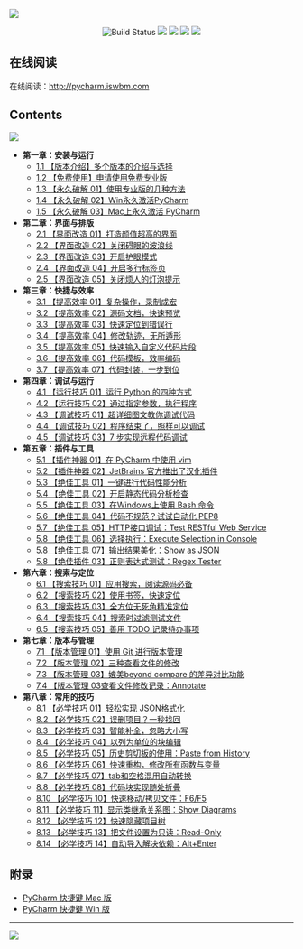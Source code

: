 ![](http://image.iswbm.com/20200814203238.png)

<p align="center">
    <img src='https://img.shields.io/badge/language-Python-blue.svg' alt="Build Status">
    <img src='https://img.shields.io/badge/framwork-Sphinx-green.svg'>
  	<a href='https://www.zhihu.com/people/wongbingming'><img src='https://img.shields.io/badge/dynamic/json?color=0084ff&logo=zhihu&label=%E7%8E%8B%E7%82%B3%E6%98%8E&query=%24.data.totalSubs&url=https%3A%2F%2Fapi.spencerwoo.com%2Fsubstats%2F%3Fsource%3Dzhihu%26queryKey%3Dwongbingming'></a>
    <a href='https://juejin.im/user/5b08d982f265da0db3502c55'><img src='https://img.shields.io/badge/掘金-2481-blue'></a>
    <a href='http://image.iswbm.com/20200607114246.png'><img src='http://img.shields.io/badge/%E5%85%AC%E4%BC%97%E5%8F%B7-30k+-brightgreen'></a>
</p>



## 在线阅读

在线阅读：http://pycharm.iswbm.com

## Contents

![](http://image.iswbm.com/20200823171824.png)

- **第一章：安装与运行**
   * [1.1 【版本介绍】多个版本的介绍与选择](http://pycharm.iswbm.com/en/latest/c01/c01_01.html)
   * [1.2 【免费使用】申请使用免费专业版](http://pycharm.iswbm.com/en/latest/c01/c01_02.html)
   * [1.3 【永久破解 01】使用专业版的几种方法](http://pycharm.iswbm.com/en/latest/c01/c01_03.html)
   * [1.4 【永久破解 02】Win永久激活PyCharm](http://pycharm.iswbm.com/en/latest/c01/c01_04.html)
   * [1.5 【永久破解 03】Mac上永久激活 PyCharm](http://pycharm.iswbm.com/en/latest/c01/c01_05.html)
- **第二章：界面与排版**
   * [2.1 【界面改造 01】打造颜值超高的界面](http://pycharm.iswbm.com/en/latest/c02/c02_01.html)
   * [2.2 【界面改造 02】关闭碍眼的波浪线](http://pycharm.iswbm.com/en/latest/c02/c02_02.html)
   * [2.3 【界面改造 03】开启护眼模式](http://pycharm.iswbm.com/en/latest/c02/c02_03.html)
   * [2.4 【界面改造 04】开启多行标签页](http://pycharm.iswbm.com/en/latest/c02/c02_04.html)
   * [2.5 【界面改造 05】关闭烦人的灯泡提示](http://pycharm.iswbm.com/en/latest/c02/c02_05.html)
- **第三章：快捷与效率**
   * [3.1 【提高效率 01】复杂操作，录制成宏](http://pycharm.iswbm.com/en/latest/c03/c03_01.html)
   * [3.2 【提高效率 02】源码文档，快速预览](http://pycharm.iswbm.com/en/latest/c03/c03_02.html)
   * [3.3 【提高效率 03】快速定位到错误行](http://pycharm.iswbm.com/en/latest/c03/c03_03.html)
   * [3.4 【提高效率 04】修改轨迹，无所遁形](http://pycharm.iswbm.com/en/latest/c03/c03_04.html)
   * [3.5 【提高效率 05】快速输入自定义代码片段](http://pycharm.iswbm.com/en/latest/c03/c03_05.html)
   * [3.6 【提高效率 06】代码模板，效率编码](http://pycharm.iswbm.com/en/latest/c03/c03_06.html)
   * [3.7 【提高效率 07】代码封装，一步到位](http://pycharm.iswbm.com/en/latest/c03/c03_07.html)
- **第四章：调试与运行**
   * [4.1 【运行技巧 01】运行 Python 的四种方式](http://pycharm.iswbm.com/en/latest/c04/c04_01.html)
   * [4.2 【运行技巧 02】通过指定参数，执行程序](http://pycharm.iswbm.com/en/latest/c04/c04_02.html)
   * [4.3 【调试技巧 01】超详细图文教你调试代码](http://pycharm.iswbm.com/en/latest/c04/c04_03.html)
   * [4.4 【调试技巧 02】程序结束了，照样可以调试](http://pycharm.iswbm.com/en/latest/c04/c04_04.html)
   * [4.5 【调试技巧 03】7 步实现远程代码调试](http://pycharm.iswbm.com/en/latest/c04/c04_05.html)
- **第五章：插件与工具**
   * [5.1 【插件神器 01】在 PyCharm 中使用 vim](http://pycharm.iswbm.com/en/latest/c05/c05_01.html)
   * [5.2 【插件神器 02】JetBrains 官方推出了汉化插件](http://pycharm.iswbm.com/en/latest/c05/c05_02.html)
   * [5.3 【绝佳工具 01】一键进行代码性能分析](http://pycharm.iswbm.com/en/latest/c05/c05_03.html)
   * [5.4 【绝佳工具 02】开启静态代码分析检查](http://pycharm.iswbm.com/en/latest/c05/c05_04.html)
   * [5.5 【绝佳工具 03】在Windows上使用 Bash 命令](http://pycharm.iswbm.com/en/latest/c05/c05_05.html)
   * [5.6 【绝佳工具 04】代码不规范？试试自动化 PEP8](http://pycharm.iswbm.com/en/latest/c05/c05_06.html)
   * [5.7 【绝佳工具 05】HTTP接口调试：Test RESTful Web Service](http://pycharm.iswbm.com/en/latest/c05/c05_07.html)
   * [5.8 【绝佳工具 06】选择执行：Execute Selection in Console](http://pycharm.iswbm.com/en/latest/c05/c05_08.html)
   * [5.8 【绝佳工具 07】输出结果美化：Show as JSON](http://pycharm.iswbm.com/en/latest/c05/c05_09.html)
   * [5.8 【绝佳插件 03】正则表达式测试：Regex Tester](http://pycharm.iswbm.com/en/latest/c05/c05_10.html)
- **第六章：搜索与定位**
   * [6.1 【搜索技巧 01】应用搜索，阅读源码必备](http://pycharm.iswbm.com/en/latest/c06/c06_01.html)
   * [6.2 【搜索技巧 02】使用书签，快速定位](http://pycharm.iswbm.com/en/latest/c06/c06_02.html)
   * [6.3 【搜索技巧 03】全方位无死角精准定位](http://pycharm.iswbm.com/en/latest/c06/c06_03.html)
   * [6.4 【搜索技巧 04】搜索时过滤测试文件](http://pycharm.iswbm.com/en/latest/c06/c06_04.html)
   * [6.5 【搜索技巧 05】善用 TODO 记录待办事项](http://pycharm.iswbm.com/en/latest/c06/c06_05.html)
- **第七章：版本与管理**
   * [7.1 【版本管理 01】使用 Git 进行版本管理](http://pycharm.iswbm.com/en/latest/c07/c07_01.html)
   * [7.2 【版本管理 02】三种查看文件的修改](http://pycharm.iswbm.com/en/latest/c07/c07_02.html)
   * [7.3 【版本管理 03】媲美beyond compare 的差异对比功能](http://pycharm.iswbm.com/en/latest/c07/c07_03.html)
   * [7.4 【版本管理 03查看文件修改记录：Annotate](http://pycharm.iswbm.com/en/latest/c07/c07_04.html)
- **第八章：常用的技巧**
   * [8.1 【必学技巧 01】轻松实现 JSON格式化](http://pycharm.iswbm.com/en/latest/c08/c08_01.html)
   * [8.2 【必学技巧 02】误删项目？一秒找回](http://pycharm.iswbm.com/en/latest/c08/c08_02.html)
   * [8.3 【必学技巧 03】智能补全，忽略大小写](http://pycharm.iswbm.com/en/latest/c08/c08_03.html)
   * [8.4 【必学技巧 04】以列为单位的块编辑](http://pycharm.iswbm.com/en/latest/c08/c08_04.html)
   * [8.5 【必学技巧 05】历史剪切板的使用：Paste  from History](http://pycharm.iswbm.com/en/latest/c08/c08_05.html)
   * [8.6 【必学技巧 06】快速重构，修改所有函数与变量](http://pycharm.iswbm.com/en/latest/c08/c08_06.html)
   * [8.7 【必学技巧 07】tab和空格混用自动转换](http://pycharm.iswbm.com/en/latest/c08/c08_07.html)
   * [8.8 【必学技巧 08】代码块实现随处折叠](http://pycharm.iswbm.com/en/latest/c08/c08_08.html)
   * [8.10 【必学技巧 10】快速移动/拷贝文件：F6/F5](http://pycharm.iswbm.com/en/latest/c08/c08_10.html)
   * [8.11 【必学技巧 11】显示类继承关系图：Show Diagrams](http://pycharm.iswbm.com/en/latest/c08/c08_11.html)
   * [8.12 【必学技巧 12】快速隐藏项目树](http://pycharm.iswbm.com/en/latest/c08/c08_12.html)
   * [8.13 【必学技巧 13】把文件设置为只读：Read-Only](http://pycharm.iswbm.com/en/latest/c08/c08_13.html)
   * [8.14 【必学技巧 14】自动导入解决依赖：Alt+Enter](http://pycharm.iswbm.com/en/latest/c08/c08_14.html)


## 附录

- [PyCharm 快捷键 Mac 版 ](https://resources.jetbrains.com/storage/products/pycharm/docs/PyCharm_ReferenceCard_mac.pdf)
- [PyCharm 快捷键 Win 版](https://resources.jetbrains.com/storage/products/pycharm/docs/PyCharm_ReferenceCard.pdf)

---

![](http://image.iswbm.com/20200607174235.png)